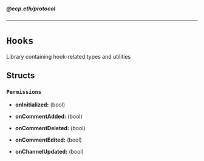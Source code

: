 ##### @ecp.eth/protocol

----

# `Hooks`

Library containing hook-related types and utilities



## Structs

### `Permissions`


- **onInitialized:** (bool) 


- **onCommentAdded:** (bool) 


- **onCommentDeleted:** (bool) 


- **onCommentEdited:** (bool) 


- **onChannelUpdated:** (bool) 










